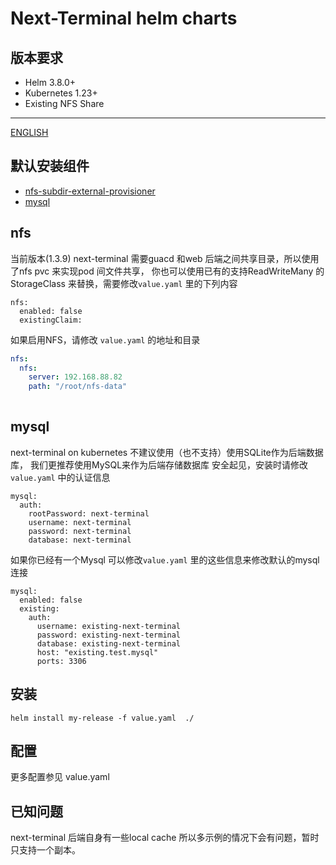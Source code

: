 # Next-Terminal helm charts

## 版本要求

- Helm 3.8.0+
- Kubernetes 1.23+
- Existing NFS Share
--- 
[ENGLISH](https://github.com/dushixiang/next-terminal/blob/add-helm-charts/deploy/charts/README_en.md)

## 默认安装组件
- [nfs-subdir-external-provisioner](https://artifacthub.io/packages/helm/nfs-subdir-external-provisioner/nfs-subdir-external-provisioner/4.0.18)
- [mysql](https://artifacthub.io/packages/helm/bitnami/mysql/9.17.0)

## nfs 

当前版本(1.3.9) next-terminal 需要guacd 和web 后端之间共享目录，所以使用了nfs pvc 来实现pod 间文件共享， 你也可以使用已有的支持ReadWriteMany 的StorageClass 来替换，需要修改`value.yaml` 里的下列内容
```
nfs:
  enabled: false
  existingClaim:
```


如果启用NFS，请修改 `value.yaml` 的地址和目录
``` yaml
nfs:
  nfs:
    server: 192.168.88.82 
    path: "/root/nfs-data"
    
```
## mysql
next-terminal on kubernetes 不建议使用（也不支持）使用SQLite作为后端数据库， 我们更推荐使用MySQL来作为后端存储数据库
安全起见，安装时请修改`value.yaml` 中的认证信息
```
mysql:
  auth:
    rootPassword: next-terminal
    username: next-terminal
    password: next-terminal
    database: next-terminal
```
如果你已经有一个Mysql 可以修改`value.yaml` 里的这些信息来修改默认的mysql 连接
```
mysql:
  enabled: false
  existing:
    auth:
      username: existing-next-terminal
      password: existing-next-terminal
      database: existing-next-terminal
      host: "existing.test.mysql"
      ports: 3306
```

## 安装

```
helm install my-release -f value.yaml  ./
```
## 配置
更多配置参见 value.yaml

## 已知问题
next-terminal 后端自身有一些local cache 所以多示例的情况下会有问题，暂时只支持一个副本。
<!-- | Parameter                            | Description                                                                                           | Default                                                       |
| ------------------------------------ | ----------------------------------------------------------------------------------------------------- | ------------------------------------------------------------- |
| `replicaCount`                       | Number of provisioner instances to deployed                                                           | `1`                                                           | -->
